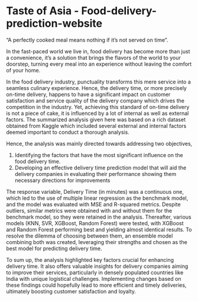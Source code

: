 # Taste of Asia - Food-delivery-prediction-website

“A perfectly cooked meal means nothing if it’s not served on time”. 

In the fast-paced world we live in, food delivery has become more than just a convenience, it’s a solution that brings the flavors of the world to your doorstep, turning every meal into an experience without leaving the comfort of your home. 

In the food delivery industry, punctuality transforms this mere service into a seamless culinary experience. Hence, the delivery time, or more precisely on-time delivery, happens to have a significant impact on customer satisfaction and service quality of the delivery company which drives the competition in the industry. Yet, achieving this standard of on-time delivery is not a piece of cake, it is influenced by a lot of internal as well as external factors. 
The summarized analysis given here was based on a rich dataset obtained from Kaggle which included several external and internal factors deemed important to conduct a thorough analysis. 

Hence, the analysis was mainly directed towards addressing two objectives, 
1)	Identifying the factors that have the most significant influence on the food delivery time.
2)	Developing an effective delivery time prediction model that will aid the delivery companies in evaluating their performance showing them necessary directions for improvements

The response variable, Delivery Time (in minutes) was a continuous one, which led to the use of multiple linear regression as the benchmark model, and the model was evaluated with MSE and R-squared metrics. Despite outliers, similar metrics were obtained with and without them for the benchmark model, so they were retained in the analysis. Thereafter, various models (KNN, SVR, XGBoost, Random Forest) were tested, with XGBoost and Random Forest performing best and yielding almost identical results. To resolve the dilemma of choosing between them, an ensemble model combining both was created, leveraging their strengths and chosen as the best model for predicting delivery time. 

To sum up, the analysis highlighted key factors crucial for enhancing delivery time. It also offers valuable insights for delivery companies aiming to improve their services, particularly in densely populated countries like India with unique logistical challenges. Implementing changes based on these findings could hopefully lead to more efficient and timely deliveries, ultimately boosting customer satisfaction and loyalty.